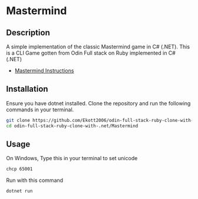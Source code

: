 # Mastermind

## Description

A simple implementation of the classic Mastermind game in C# (.NET).
This is a CLI Game gotten from Odin Full stack on Ruby implemented in C# (.NET)

- [Mastermind Instructions](https://www.theodinproject.com/lessons/ruby-mastermind)

## Installation

Ensure you have dotnet installed. Clone the repository and run the following commands in your terminal.

```bash
git clone https://github.com/Ekott2006/odin-full-stack-ruby-clone-with-.net
cd odin-full-stack-ruby-clone-with-.net/Mastermind
```

## Usage

On Windows, Type this in your terminal to set unicode

```bash
chcp 65001
```

Run with this command

```bash
dotnet run
```

